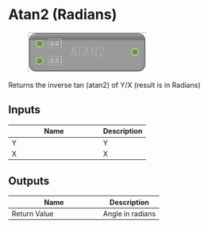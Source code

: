 # Atan2 (Radians)

<div align="left" data-full-width="false">

<figure><img src="../../../../.gitbook/assets/Atan2_(Radians).png" alt=""><figcaption></figcaption></figure>

</div>

Returns the inverse tan (atan2) of Y/X (result is in Radians)

## Inputs

<table><thead><tr><th width="170">Name</th><th>Description</th></tr></thead><tbody><tr><td>Y</td><td>Y</td></tr><tr><td>X</td><td>X</td></tr></tbody></table>

## Outputs

<table><thead><tr><th width="170">Name</th><th>Description</th></tr></thead><tbody><tr><td>Return Value</td><td>Angle in radians</td></tr></tbody></table>
